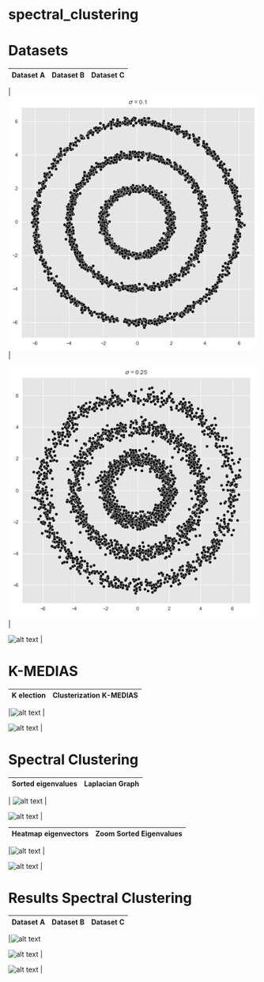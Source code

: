 # spectral_clustering
 
 
# Datasets

|Dataset A|Dataset B|Dataset C|
|---------|---------|---------|

| ![alt text](https://github.com/qwerteleven/spectral_clustering/blob/main/assets/dataset_A.png?raw=true) |
 
![alt text](https://github.com/qwerteleven/spectral_clustering/blob/main/assets/dataset_B.png?raw=true) |
 
![alt text](https://github.com/qwerteleven/spectral_clustering/blob/main/assets/dataset_C.png.png?raw=true) |



# K-MEDIAS

 
|K election|Clusterization K-MEDIAS|
|----------|-----------------------|

|![alt text](https://github.com/qwerteleven/spectral_clustering/tree/main/assets/k-medias_k-inertia.png?raw=true) |
 
![alt text](https://github.com/qwerteleven/spectral_clustering/tree/main/assets/clusterizacion-k-medias.png?raw=true) |
 



# Spectral Clustering

|Sorted eigenvalues|Laplacian Graph|
|------------------|---------------|

| ![alt text](https://github.com/qwerteleven/spectral_clustering/tree/main/assets/autovalores-autovectores-lapaciano.png?raw=true) |
 
![alt text](https://github.com/qwerteleven/spectral_clustering/tree/main/assets/Grafo-laplaciano.png?raw=true) |
 


|Heatmap eigenvectors|Zoom Sorted Eigenvalues|
|--------------------|-----------------------|
 
|![alt text](https://github.com/qwerteleven/spectral_clustering/tree/main/assets/mapa_calor_autovectores_laplaciano.png?raw=true) |
 
![alt text](https://github.com/qwerteleven/spectral_clustering/tree/main/assets/zoom-autovalores.png?raw=true) |


# Results Spectral Clustering

 
|Dataset A|Dataset B|Dataset C|
|---------|---------|---------|

 
|![alt text](https://github.com/qwerteleven/spectral_clustering/tree/main/assets/clasificacion_SC_dataset_A.png?raw=true) 
 
![alt text](https://github.com/qwerteleven/spectral_clustering/tree/main/assets/clasificacion_SC_dataset_B.png?raw=true) |
 
![alt text](https://github.com/qwerteleven/spectral_clustering/tree/main/assets/clasificacion_SC_dataset_C.png?raw=true) |
 

